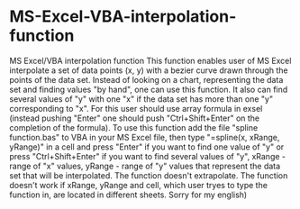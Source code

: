 # MS-Excel-VBA-interpolation-function
MS Excel/VBA interpolation function
This function enables user of MS Excel interpolate a set of data points (x, y) with a bezier curve drawn through the points of the data set. Instead of looking on a chart, representing the data set and finding values "by hand", one can use this function. It also can find several values of "y" with one "x" if the data set has more than one "y" corresponding to "x". For this user should use array formula in exsel (instead pushing "Enter" one should push "Ctrl+Shift+Enter" on the completion of the formula).
To use this function add the file "spline function.bas" to VBA in your MS Excel file, then type "=spline(x, xRange, yRange)" in a cell and press "Enter" if you want to find one value of "y" or press "Ctrl+Shift+Enter" if you want to find several values of "y", xRange - range of "x" values, yRange - range of "y" values that represent the data set that will be interpolated.
The function doesn't extrapolate.
The function doesn't work if xRange, yRange and cell, which user tryes to type the function in, are located in different sheets.
Sorry for my english)

